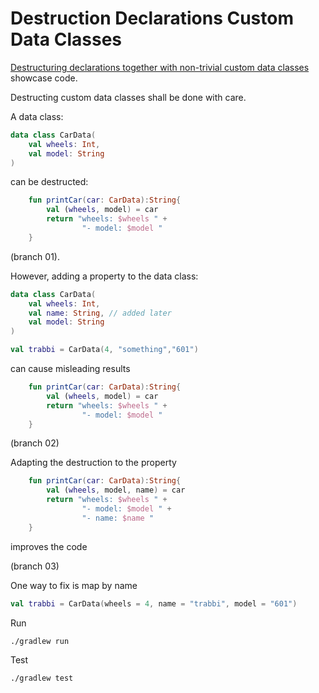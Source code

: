 # Destruction Declarations Custom Data Classes

[Destructuring declarations together with non-trivial custom data classes](https://twitter.com/kotlin/status/1276083456854941697) 
showcase code.

Destructing custom data classes shall be done with care.

A data class: 

```kotlin
data class CarData(
    val wheels: Int,
    val model: String
)
```

can be destructed:
```kotlin
    fun printCar(car: CarData):String{
        val (wheels, model) = car
        return "wheels: $wheels " +
                "- model: $model "
    }
```

(branch 01).

However, adding a property to the data class:

```kotlin
data class CarData(
    val wheels: Int,
    val name: String, // added later
    val model: String
)
```

```kotlin
val trabbi = CarData(4, "something","601")
```

can cause misleading results

```kotlin
    fun printCar(car: CarData):String{
        val (wheels, model) = car
        return "wheels: $wheels " +
                "- model: $model "
    }
```

(branch 02)

Adapting the destruction to the property 

```kotlin
    fun printCar(car: CarData):String{
        val (wheels, model, name) = car
        return "wheels: $wheels " +
                "- model: $model " +
                "- name: $name "
    }
```

improves the code

(branch 03)

One way to fix is map by name  
```kotlin
val trabbi = CarData(wheels = 4, name = "trabbi", model = "601")
```


Run

```bash
./gradlew run
```

Test

```bash
./gradlew test
```